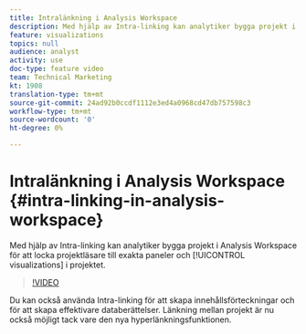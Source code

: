 ```yaml
---
title: Intralänkning i Analysis Workspace
description: Med hjälp av Intra-linking kan analytiker bygga projekt i Analysis Workspace för att få projektläsarna att se exakta paneler och visualiseringar i projektet.
feature: visualizations
topics: null
audience: analyst
activity: use
doc-type: feature video
team: Technical Marketing
kt: 1908
translation-type: tm+mt
source-git-commit: 24ad92b0ccdf1112e3ed4a0968cd47db757598c3
workflow-type: tm+mt
source-wordcount: '0'
ht-degree: 0%

---
```



# Intralänkning i Analysis Workspace {#intra-linking-in-analysis-workspace}

Med hjälp av Intra-linking kan analytiker bygga projekt i Analysis Workspace för att locka projektläsare till exakta paneler och [!UICONTROL visualizations] i projektet.

>[!VIDEO](https://video.tv.adobe.com/v/23724/?quality=12)

Du kan också använda Intra-linking för att skapa innehållsförteckningar och för att skapa effektivare databerättelser. Länkning mellan projekt är nu också möjligt tack vare den nya hyperlänkningsfunktionen.

